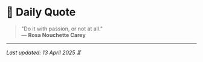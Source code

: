 # 📜 Daily Quote

> "Do it with passion, or not at all."  
> — **Rosa Nouchette Carey**

---

_Last updated: 13 April 2025 ⏳_
